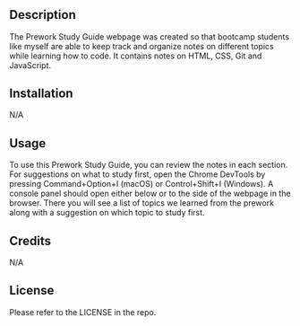 # <Prework Study Guide Webpage>

## Description


The Prework Study Guide webpage was created so that bootcamp students like myself are able to keep track and organize notes on different topics while learning how to code. It contains notes on HTML, CSS, Git and JavaScript.



## Installation

N/A

## Usage

To use this Prework Study Guide, you can review the notes in each section. For suggestions on what to study first, open the Chrome DevTools by pressing Command+Option+I (macOS) or Control+Shift+I (Windows). A console panel should open either below or to the side of the webpage in the browser. There you will see a list of topics we learned from the prework along with a suggestion on which topic to study first.


## Credits

N/A

## License

Please refer to the LICENSE in the repo.
